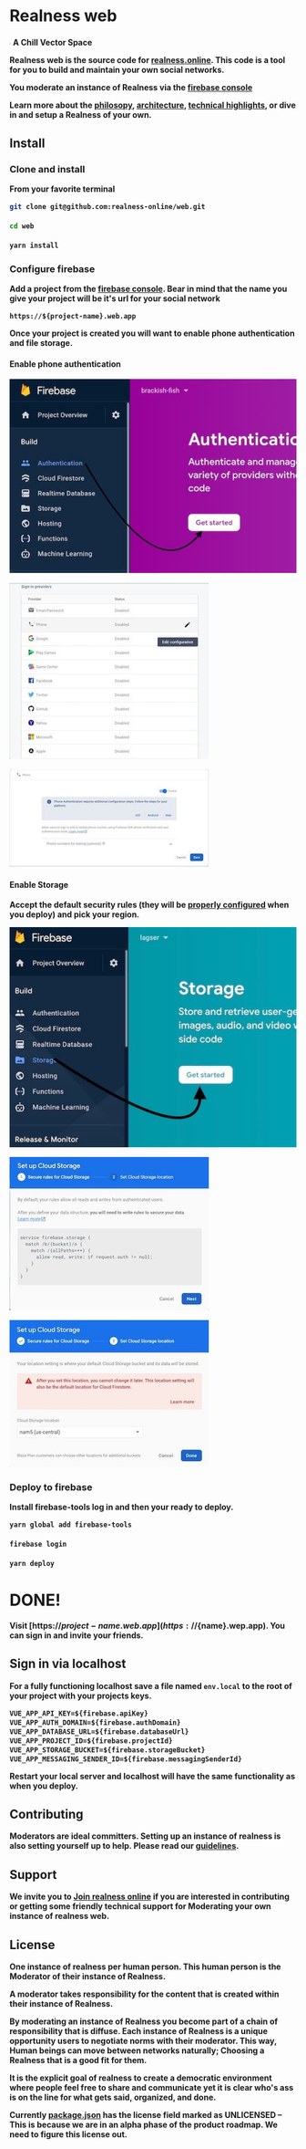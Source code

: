 # Realness web

![realness online](src/icons.svg) <b style="vertical-align:middle">A Chill Vector Space<b>

Realness web is the source code for [realness.online](https://realness.online). This code is a tool for you to build and maintain your own social networks.

You moderate an instance of Realness via the [firebase console](https://firebase.google.com)

Learn more about the [philosopy](docs/philosophy.md), [architecture](docs/architecture.md), [technical highlights](docs/highlights.md), or dive in and setup a Realness of your own.

## Install

### Clone and install

From your favorite terminal

```bash
git clone git@github.com:realness-online/web.git

cd web

yarn install

```
### Configure firebase

Add a project from the [firebase console](https://console.firebase.google.com). Bear in mind that the name you give your project will be it's url for your social network

```
https://${project-name}.web.app
```
Once your project is created you will want to enable phone authentication and file storage.

#### Enable phone authentication
![Authentication](docs/auth-1.jpg)

![Authentication](docs/auth-2.jpg)

![Authentication](docs/auth-3.jpg)

#### Enable Storage

Accept the default security rules (they will be [properly configured](storage.rules) when you deploy) and pick your region.

![storage](docs/storage-1.jpg)

![storage](docs/storage-2.jpg)

![storage](docs/storage-3.jpg)


### Deploy to firebase

Install firebase-tools log in and then your ready to deploy.

```bash
yarn global add firebase-tools

firebase login

yarn deploy
```

# DONE!

Visit [https://${project-name}.web.app](https://${name}.wep.app). You can sign in and invite your friends.

## Sign in via localhost

For a fully functioning localhost save a file named ```env.local``` to the root of your project with your projects keys.

```
VUE_APP_API_KEY=${firebase.apiKey}
VUE_APP_AUTH_DOMAIN=${firebase.authDomain}
VUE_APP_DATABASE_URL=${firebase.databaseUrl}
VUE_APP_PROJECT_ID=${firebase.projectId}
VUE_APP_STORAGE_BUCKET=${firebase.storageBucket}
VUE_APP_MESSAGING_SENDER_ID=${firebase.messagingSenderId}
```

Restart your local server and localhost will have the same functionality as when you deploy.

## Contributing

Moderators are ideal committers. Setting up an instance of realness is also setting yourself up to help. Please read our [guidelines](docs/contributing.md).

## Support

We invite you to [Join realness online](https://realness.online) if you are interested in contributing or getting some friendly technical support for Moderating your own instance of realness web.

## License

One instance of realness per human person. This human person is the Moderator of their instance of Realness.

A moderator takes responsibility for the content that is created within their instance of Realness.

By moderating an instance of Realness you become part of a chain of responsibility that is diffuse. Each instance of Realness is a unique opportunity users to negotiate norms with their moderator. This way, Human beings can move between networks naturally; Choosing a Realness that is a good fit for them.

It is the explicit goal of realness to create a democratic environment where people feel free to share and communicate yet it is clear who's ass is on the line for what gets said, organized, and done.

Currently [package.json](package.json) has the license field marked as UNLICENSED – This is because we are in an alpha phase of the product roadmap. We need to figure this license out.

